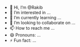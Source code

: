 - 👋 Hi, I’m @Rakib
- 👀 I’m interested in ...
- 🌱 I’m currently learning ...
- 💞️ I’m looking to collaborate on ...
- 📫 How to reach me ...
- 😄 Pronouns: ...
- ⚡ Fun fact: ...

<!---
NameSudo/NameSudo is a ✨ special ✨ repository because its `README.md` (this file) appears on your GitHub profile.
You can click the Preview link to take a look at your changes.
--->
